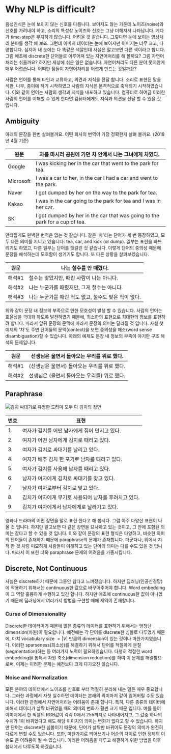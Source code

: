 # Why NLP is difficult?

음성인식은 눈에 보이지 않는 신호를 다룹니다. 보이지도 않는 가운데 노이즈(noise)와 신호를 가려내야 하고, 소리의 특성상 노이즈와 신호는 그냥 더해져서 나타납니다. 게다가 time-step은 무지하게 많습니다. 어려울 것 같습니다. 그렇다면 눈에 보이는 영상처리 분야를 생각 해 보죠. 그런데 이미지 데이터는 눈에 보이지만 이미지는 너무 크고, 다양합니다. 심지어 내 눈에는 다 똑같은 색깔인데 사실은 알고보면 다른 색이라고 합니다. 그럼 애초에 discrete한 단어들로 이루어져 있는 자연어처리를 해 볼까요? 그럼 자연어처리는 쉬울까요? 하지만 세상에 쉬운 일은 없습니다. 자연어처리도 다른 분야 못지않게 매우 어렵습니다. 어떠한 점들이 자연어처리를 어렵게 만드는 것일까요?

사람은 언어를 통해 타인과 교류하고, 의견과 지식을 전달 합니다. 소리로 표현된 말을 석판, 나무, 종이에 적기 시작하였고 사람의 지식은 본격적으로 축적되기 시작하였습니다. 이와 같이 언어는 사람의 생각과 지식을 내포하고 있습니다. 컴퓨터로 하여금 이러한 사람의 언어를 이해할 수 있게 한다면 컴퓨터에게도 지식과 의견을 전달 할 수 있을 것 입니다.

## Ambiguity

아래의 문장을 한번 살펴볼까요. 어떤 회사의 번역이 가장 정확한지 살펴 볼까요. (2018년 4월 기준)

|원문|차를 마시러 공원에 가던 차 안에서 나는 그녀에게 차였다.|
|-|-|
|Google|I was kicking her in the car that went to the park for tea.|
|Microsoft|I was a car to her, in the car I had a car and went to the park.|
|Naver|I got dumped by her on the way to the park for tea.|
|Kakao|I was in the car going to the park for tea and I was in her car.|
|SK|I got dumped by her in the car that was going to the park for a cup of tea.|

안타깝게도 완벽한 번역은 없는 것 같습니다. 같은 '차'라는 단어가 세 번 등장하였고, 모두 다른 의미를 지니고 있습니다: tea, car, and kick (or dump). 일부는 표현을 빠뜨리기도 하였고, 다른 일부는 단어를 헷갈린 것 같습니다. 이렇게 단어의 중의성 때문에 문장을 해석하는데 모호함이 생기기도 합니다. 또 다른 상황을 살펴보겠습니다.

|원문|나는 철수를 안 때렸다.|
|-|-|
|해석#1|철수는 맞았지만, 때린 사람이 나는 아니다.|
|해석#2|나는 누군가를 때렸지만, 그게 철수는 아니다.|
|해석#3|나는 누군가를 때린 적도 없고, 철수도 맞은 적이 없다.|

위와 같이 문장 내 정보의 부족으로 인한 모호성이 발생 할 수 있습니다. 사람의 언어는 효율성을 극대화 하도록 발전하였기 때문에, 최소한의 표현으로 최대한의 정보를 표현하려 합니다. 따라서 앞뒤 문장의 문맥에 따라서 문장의 의미는 달라질 것 입니다. 사실 첫 예제의 '차'도 주변 단어들의 문맥(context)을 보면 중의성을 해소(word sense disambiguation)할 수 있습니다. 아래의 예제도 문장 내 정보의 부족이 야기한 구조 해석의 문제입니다.

|원문|선생님은 울면서 돌아오는 우리를 위로 했다.|
|-|-|
|해석#1|(선생님은 울면서) 돌아오는 우리를 위로 했다.|
|해석#2|선생님은 (울면서 돌아오는 우리를) 위로 했다.|

## Paraphrase

![김치 싸대기로 유명한 드라마 [모두 다 김치](https://namu.wiki/w/%EB%AA%A8%EB%91%90%20%EB%8B%A4%20%EA%B9%80%EC%B9%98)의 장면](http://cdnweb01.wikitree.co.kr/webdata/editor/201608/16/img_20160816082838_215c7a7a.png)

|번호|표현|
|-|-|
|1.|여자가 김치를 어떤 남자에게 집어 던지고 있다.|
|2.|여자가 어떤 남자에게 김치로 때리고 있다.|
|3.|여자가 김치로 싸대기를 날리고 있다.|
|4.|여자가 배추 김치 한 포기로 남자를 때리고 있다.|
|5.|여자가 김치를 사용해 남자를 때리고 있다.|
|6.|남자가 여자에게 김치로 싸대기를 맞고 있다.|
|7.|남자가 여자로부터 김치로 맞고 있다.|
|8.|김치가 여자에게 무기로 사용되어 남자를 후려치고 있다.|
|9.|김치가 여자에게서 남자에게로 날라가고 있다.|

영화나 드라마의 어떤 장면을 말로 표현 한다고 해 봅시다. 그럼 아주 다양한 표현이 나올 것 입니다. 하지만 알고보면 다 같은 장면을 묘사하고 있는 것이고, 그 안에 포함된 의미는 같다고 할 수 있을 것 입니다. 이와 같이 문장의 표현 형식은 다양하고, 비슷한 의미의 단어들이 존재하기 때문에 paraphrase의 문제가 존재합니다. 더군다나, 위에서 지적 한 것 처럼 미묘하게 사람들이 이해하고 있는 단어의 의미는 다를 수도 있을 것 입니다. 따라서 이 또한 더욱 paraphrase 문제의 어려움을 가중시킵니다.

## Discrete, Not Continuous

사실은 discrete하기 때문에 그동안 쉽다고 느껴졌습니다. 하지만 딥러닝(인공신경망)에 적용하기 위해서는 continuous한 값으로 바꾸어주어야 합니다. Word embedding이 그 역할 훌륭하게 수행하고 있긴 합니다. 하지만 애초에 continuous한 값이 아니었기 때문에 딥러닝에서 여러가지 방법을 구현할 때에 제약이 존재합니다.

### Curse of Dimensionality

Discrete한 데이터이기 때문에 많은 종류의 데이터를 표현하기 위해서는 엄청난 dimension(차원)이 필요합니다. 예전에는 각 단어를 discrete한 심볼로 다루었기 때문에, 마치 vocabulary size $=|V|$ 만큼의 dimension이 있는 것이나 마찬가지였습니다. 이러한 sparseness(희소성)를 해결하기 위해서 단어를 적절하게 분절(segmentation)하는 등 여러가지 노력이 필요하였습니다. 다행히 적절한 word embedding을 통해서 차원 축소(dimension reduction)를 하여 이 문제를 해결함으로써, 이제는 이러한 문제는 예전보다 크게 다가오진 않습니다.

### Noise and Normalization

모든 분야의 데이터에서 노이즈를 신호로 부터 적절히 분리해 내는 일은 매우 중요합니다. 그러한 과정에서 자칫 실수하면 데이터는 본래의 의미마저 같이 잃어버릴 수도 있습니다. 이러한 관점에서 자연어처리는 어려움이 존재 합니다. 특히, 다른 종류의 데이터에 비해서 데이터가 살짝 바뀌었을 때의 의미의 변화가 훨씬 크기 때문 입니다. 예를 들어 이미지에서 한 픽셀의 RGB값이 각각 0에서 255까지로 나타내어지고, 그 값중 하나의 수치가 1이 바뀌었다고 해도 해당 이미지의 의미는 변화가 없다고 할 수 있습니다. 하지만 단어는 discrete한 심볼이기 때문에, 단어가 살짝만 바뀌어도 문장의 의미가 완전히 다르게 변할 수도 있습니다. 또한, 마찬가지로 띄어쓰기나 어순의 차이로 인한 정제의 이슈도 큰 어려움이 될 수 있습니다. 이러한 어려움을 다루고 해결하기 위한 방법을 이후 챕터에서 다루도록 하겠습니다.